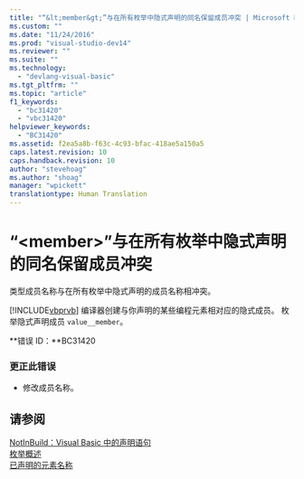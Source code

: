 ```yaml
---
title: "“&lt;member&gt;”与在所有枚举中隐式声明的同名保留成员冲突 | Microsoft Docs"
ms.custom: ""
ms.date: "11/24/2016"
ms.prod: "visual-studio-dev14"
ms.reviewer: ""
ms.suite: ""
ms.technology: 
  - "devlang-visual-basic"
ms.tgt_pltfrm: ""
ms.topic: "article"
f1_keywords: 
  - "bc31420"
  - "vbc31420"
helpviewer_keywords: 
  - "BC31420"
ms.assetid: f2ea5a8b-f63c-4c93-bfac-418ae5a150a5
caps.latest.revision: 10
caps.handback.revision: 10
author: "stevehoag"
ms.author: "shoag"
manager: "wpickett"
translationtype: Human Translation
---
```

# “&lt;member&gt;”与在所有枚举中隐式声明的同名保留成员冲突
类型成员名称与在所有枚举中隐式声明的成员名称相冲突。  
  
 [!INCLUDE[vbprvb](../../csharp/programming-guide/concepts/linq/includes/vbprvb_md.md)] 编译器创建与你声明的某些编程元素相对应的隐式成员。 枚举隐式声明成员 `value__member`。  
  
 **错误 ID：**BC31420  
  
### 更正此错误  
  
-   修改成员名称。  
  
## 请参阅  
 [NotInBuild：Visual Basic 中的声明语句](http://msdn.microsoft.com/zh-cn/81f3c398-f45c-4d95-80bf-aa39d1a0fb30)   
 [枚举概述](../../visual-basic/programming-guide/language-features/constants-enums/enumerations-overview.md)   
 [已声明的元素名称](../../visual-basic/programming-guide/language-features/declared-elements/declared-element-names.md)